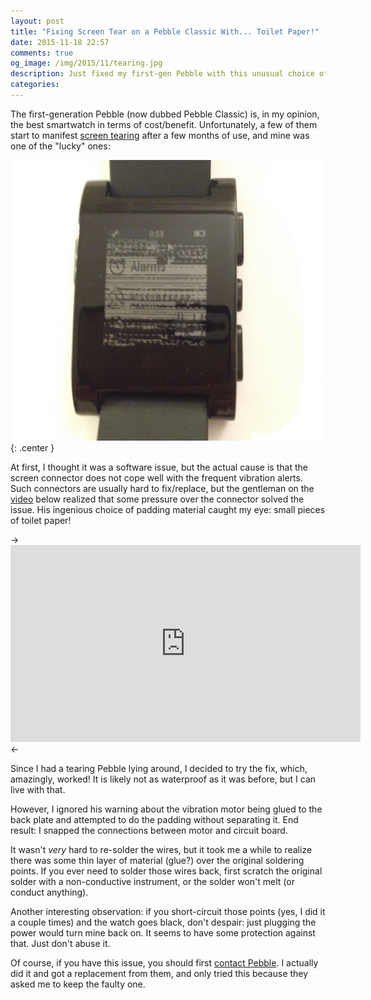 ```yaml
---
layout: post
title: "Fixing Screen Tear on a Pebble Classic With... Toilet Paper!"
date: 2015-11-18 22:57
comments: true
og_image: /img/2015/11/tearing.jpg
description: Just fixed my first-gen Pebble with this unusual choice of padding material.
categories:
---
```


The first-generation Pebble (now dubbed Pebble Classic) is, in my opinion, the best smartwatch in terms of cost/benefit. Unfortunately, a few of them start to manifest [screen tearing][1] after a few months of use, and mine was one of the "lucky" ones:

![](/img/2015/11/tearing.jpg){: .center }

At first, I thought it was a software issue, but the actual cause is that the screen connector does not cope well with the frequent vibration alerts. Such connectors are usually hard to fix/replace, but the gentleman on the [video][2] below realized that some pressure over the connector solved the issue. His ingenious choice of padding material caught my eye: small pieces of toilet paper!

<!--more-->

-><iframe width="560" height="315" src="https://www.youtube.com/embed/n7JBmktquUs" frameborder="0" allowfullscreen></iframe><-

Since I had a tearing Pebble lying around, I decided to try the fix, which, amazingly, worked! It is likely not as waterproof as it was before, but I can live with that.

However, I ignored his warning about the vibration motor being glued to the back plate and attempted to do the padding without separating it. End result: I snapped the connections between motor and circuit board.

It wasn't *very* hard to re-solder the wires, but it took me a while to realize there was some thin layer of material (glue?) over the original soldering points. If you ever need to solder those wires back, first scratch the original solder with a non-conductive instrument, or the solder won't melt (or conduct anything).

Another interesting observation: if you short-circuit those points (yes, I did it a couple times) and the watch goes black, don't despair: just plugging the power would turn mine back on. It seems to have some protection against that. Just don't abuse it.

Of course, if you have this issue, you should first [contact Pebble][3]. I actually did it and got a replacement from them, and only tried this because they asked me to keep the faulty one.

[1]: https://forums.getpebble.com/discussion/10287/display-issues-screen-tearing-graphic-glitches-file-support-request-via-pebble-app
[2]: https://www.youtube.com/watch?v=n7JBmktquUs
[3]: http://help.getpebble.com/customer/portal/articles/1774495-screen-issues-?b_id=8515